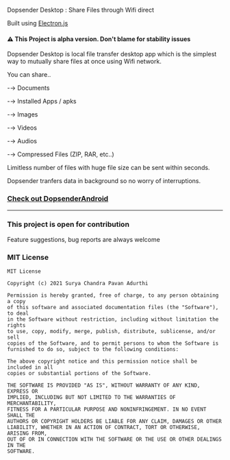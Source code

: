 Dopsender Desktop : Share Files through Wifi direct

Built using [Electron.js](https://www.electronjs.org/)

#### ⚠️ This Project is alpha version. Don't blame for stability issues  

Dopsender Desktop is local file transfer desktop app which is the simplest way to mutually share files at once using Wifi network.

You can share..

-→ Documents

-→ Installed Apps / apks

-→ Images

-→ Videos

-→ Audios

-→ Compressed Files (ZIP, RAR, etc..)

Limitless number of files with huge file size can be sent within seconds.

Dopsender tranfers data in background so no worry of interruptions.

### [Check out DopsenderAndroid](https://github.com/p2pdops/DopsenderAndroid)


<hr/>

### This project is open for contribution
Feature suggestions, bug reports are always welcome


### MIT License
    MIT License

    Copyright (c) 2021 Surya Chandra Pavan Adurthi

    Permission is hereby granted, free of charge, to any person obtaining a copy
    of this software and associated documentation files (the "Software"), to deal
    in the Software without restriction, including without limitation the rights
    to use, copy, modify, merge, publish, distribute, sublicense, and/or sell
    copies of the Software, and to permit persons to whom the Software is
    furnished to do so, subject to the following conditions:

    The above copyright notice and this permission notice shall be included in all
    copies or substantial portions of the Software.

    THE SOFTWARE IS PROVIDED "AS IS", WITHOUT WARRANTY OF ANY KIND, EXPRESS OR
    IMPLIED, INCLUDING BUT NOT LIMITED TO THE WARRANTIES OF MERCHANTABILITY,
    FITNESS FOR A PARTICULAR PURPOSE AND NONINFRINGEMENT. IN NO EVENT SHALL THE
    AUTHORS OR COPYRIGHT HOLDERS BE LIABLE FOR ANY CLAIM, DAMAGES OR OTHER
    LIABILITY, WHETHER IN AN ACTION OF CONTRACT, TORT OR OTHERWISE, ARISING FROM,
    OUT OF OR IN CONNECTION WITH THE SOFTWARE OR THE USE OR OTHER DEALINGS IN THE
    SOFTWARE.
